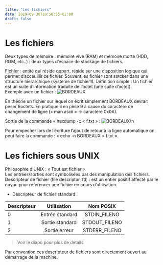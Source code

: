 ```yaml
---
title: "Les fichiers"
date: 2019-09-30T10:56:55+02:00
draft: false
---
```

# Les fichiers

Deux types de mémoire : mémoire vive (RAM) et mémoire morte (HDD, ROM, etc..) : deux types d’espace de stockage de fichiers.

<u>Fichier</u> : entité qui réside qqpart, réside sur une disposition logique qui permet d’acceuillir ce fichier. Souvent les fichier sont sotcker dans une structure hierarchique (système de fichier1). Définition simple : Un fichier est un suite d’information traduite de l’octet (une suite d’octet).\
Exemple avec un fichier :
![BORDEAUX](./Les_fichiers_ressources/Les_fichier_bordeaux.png)

En théorie un fichier sur lequel on écrit simplement BORDEAUX devrait peser 8octets. En pratique il en pèse 9 à cause du caractère de changement de ligne (« man ascii » → caractère 0x0A).

Sortie de la commande « hexdump -c < f.txt » :
![BORDEAUX\n](./Les_fichiers_ressources/Les_fichier_bordeaux_n.png)

Pour empecher lors de l’écriture l’ajout de retour à la ligne automatique on peut faire la commande : « echo -n BORDEAUX > f.txt ».

# Les fichiers sous UNIX
Philosophie d’UNIX : « Tout est fichier ».\
Les entrées/sorties sont symbolisées par des manipulation des fichiers.\
Descripteur de fichier (file descriptor, fd) : est un entier positif affecté par le noyau pour réferencer une fichier en cours d’utilisation.

+ Descripteur de fichier standard :

| Descripteur | Utilisation | Nom POSIX|
|:-------------|:-------------:|:-----:|
| 0     | Entrée standard |STDIN_FILENO|
| 1      | Sortie standard      |  STDOUT_FILENO |
| 2 | Sortie erreur      | STDERR_FILENO |

> Voir le diapo pour plus de détails

Par convention ces descripteur de fichiers sont directement ouvert au démarrage de la machine.
